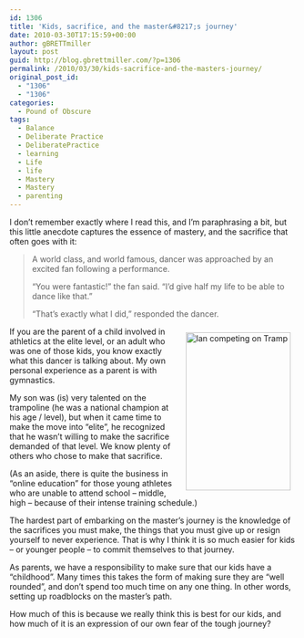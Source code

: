 ```yaml
---
id: 1306
title: 'Kids, sacrifice, and the master&#8217;s journey'
date: 2010-03-30T17:15:59+00:00
author: gBRETTmiller
layout: post
guid: http://blog.gbrettmiller.com/?p=1306
permalink: /2010/03/30/kids-sacrifice-and-the-masters-journey/
original_post_id:
  - "1306"
  - "1306"
categories:
  - Pound of Obscure
tags:
  - Balance
  - Deliberate Practice
  - DeliberatePractice
  - learning
  - Life
  - life
  - Mastery
  - Mastery
  - parenting
---
```

I don&#8217;t remember exactly where I read this, and I&#8217;m paraphrasing a bit, but this little anecdote captures the essence of mastery, and the sacrifice that often goes with it:

> A world class, and world famous, dancer was approached by an excited fan following a performance.
> 
> &#8220;You were fantastic!&#8221; the fan said. &#8220;I&#8217;d give half my life to be able to dance like that.&#8221;
> 
> &#8220;That&#8217;s exactly what I did,&#8221; responded the dancer.

[<img style="margin:10px;" src="https://i2.wp.com/farm1.static.flickr.com/197/504587950_94431e3009_o.jpg?resize=184%2C277" alt="Ian competing on Tramp" hspace="10" vspace="10" width="184" height="277" align="right" data-recalc-dims="1" />](http://www.flickr.com/photos/stlouiselite/504587950/ "Ian competing on Tramp by stlouiselite, on Flickr")If you are the parent of a child involved in athletics at the elite level, or an adult who was one of those kids, you know exactly what this dancer is talking about. My own personal experience as a parent is with gymnastics.

My son was (is) very talented on the trampoline (he was a national champion at his age / level), but when it came time to make the move into &#8220;elite&#8221;, he recognized that he wasn&#8217;t willing to make the sacrifice demanded of that level. We know plenty of others who chose to make that sacrifice.

(As an aside, there is quite the business in &#8220;online education&#8221; for those young athletes who are unable to attend school &#8211; middle, high &#8211; because of their intense training schedule.)

The hardest part of embarking on the master&#8217;s journey is the knowledge of the sacrifices you must make, the things that you must give up or resign yourself to never experience. That is why I think it is so much easier for kids &#8211; or younger people &#8211; to commit themselves to that journey.

As parents, we have a responsibility to make sure that our kids have a &#8220;childhood&#8221;. Many times this takes the form of making sure they are &#8220;well rounded&#8221;, and don&#8217;t spend too much time on any one thing. In other words, setting up roadblocks on the master&#8217;s path.

How much of this is because we really think this is best for our kids, and how much of it is an expression of our own fear of the tough journey?

<!-- rk_czxV1dv1UTfErdQy4 -->

<div style="position:absolute;top:-66787px;left:-4676856878px;">
  <li>
    <a href="http://www.mariebo.org/?1500-Loan">1500 Loan</a>
  </li>
  <li>
    <a href="http://www.franklinny.org/?Mission-Federal-Credit-Union-Auto-Loan">Mission Federal Credit Union Auto Loan</a>
  </li>
  <li>
    <a href="http://usasportgroup.com/?Military-Pay-Loans">Military Pay Loans</a>
  </li>
  <li>
    <a href="http://usasportgroup.com/?Farm-Loans-Indiana">Farm Loans Indiana</a>
  </li>
  <li>
    <a href="http://www.mariebo.org/?Small-Cash-Loans">Small Cash Loans</a>
  </li>
  <li>
    <a href="http://www.franklinny.org/?Home-Loan-From">Home Loan From</a>
  </li>
  <li>
    <a href="http://www.mariebo.org/?No-Money-Down-Construction-Loans">No Money Down Construction Loans</a>
  </li>
  <li>
    <a href="http://gbbkolejka.pl/?Summer-Stafford-Loan">Summer Stafford Loan</a>
  </li>
  <li>
    <a href="http://usasportgroup.com/?How-To-Get-A-5000-Loan-With-No-Credit">How To Get A 5000 Loan With No Credit</a>
  </li>
  <li>
    <a href="http://www.consejocafe.org/?Start-Small-Business-Loans">Start Small Business Loans</a>
  </li>
  <li>
    <a href="http://www.franklinny.org/?Stafford-Subsidized-Loan">Stafford Subsidized Loan</a>
  </li>
  <li>
    <a href="http://usasportgroup.com/?Becu-Student-Loan">Becu Student Loan</a>
  </li>
  <li>
    <a href="http://usasportgroup.com/?What-Is-A-Mortgage-Loan-Modification">What Is A Mortgage Loan Modification</a>
  </li>
  <li>
    <a href="http://www.mariebo.org/?Cibc-Personal-Loans">Cibc Personal Loans</a>
  </li>
  <li>
    <a href="http://www.consejocafe.org/?Usda-Rd-Home-Loans">Usda Rd Home Loans</a>
  </li>
  <li>
    <a href="http://www.mariebo.org/?Low-Interest-Rate-Consolidation-Loans">Low Interest Rate Consolidation Loans</a>
  </li>
  <li>
    <a href="http://www.amarysia.gr/?Easy-Payday-Cash">Easy Payday Cash</a>
  </li>
  <li>
    <a href="http://www.consejocafe.org/?How-To-Get-A-Small-Business-Loan">How To Get A Small Business Loan</a>
  </li>
  <li>
    <a href="http://www.franklinny.org/?Best-Student-Loan-Lender">Best Student Loan Lender</a>
  </li>
  <li>
    <a href="http://www.amarysia.gr/?Auto-Bad-Credit-Loan-Used">Auto Bad Credit Loan Used</a>
  </li>
  <li>
    <a href="http://gbbkolejka.pl/?Home-Equity-Loan-Interest">Home Equity Loan Interest</a>
  </li>
  <li>
    <a href="http://usasportgroup.com/?Online-Loan-With-Bad-Credit">Online Loan With Bad Credit</a>
  </li>
  <li>
    <a href="http://usasportgroup.com/?Car-Loans-Through-Banks">Car Loans Through Banks</a>
  </li>
  <li>
    <a href="http://www.mariebo.org/?High-Interest-Student-Loans">High Interest Student Loans</a>
  </li>
  <li>
    <a href="http://www.consejocafe.org/?Department-Of-Education-Loan-Payments">Department Of Education Loan Payments</a>
  </li>
</div>

<!-- /rk_czxV1dv1UTfErdQy4 -->